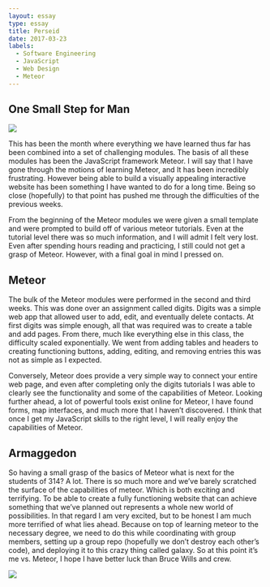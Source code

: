 ```yaml
---
layout: essay
type: essay
title: Perseid
date: 2017-03-23
labels:
  - Software Engineering
  - JavaScript
  - Web Design
  - Meteor
---
```



## One Small Step for Man

<img class = "ui small image" src = "http://i.dailymail.co.uk/i/pix/2012/08/26/article-2193737-14B2A689000005DC-359_964x635.jpg"> 

This has been the month where everything we have learned thus far has been combined into a set of challenging modules. The basis of all these modules has been the JavaScript framework Meteor. I will say that I have gone through the motions of learning Meteor, and It has been incredibly frustrating. However being able to build a visually appealing interactive website has been something I have wanted to do for a long time. Being so close (hopefully) to that point has pushed me through the difficulties of the previous weeks.

From the beginning of the Meteor modules we were given a small template and were prompted to build off of various meteor tutorials. Even at the tutorial level there was so much information, and I will admit I felt very lost. Even after spending hours reading and practicing, I still could not get a grasp of Meteor. However, with a final goal in mind I pressed on. 

## Meteor

The bulk of the Meteor modules were performed in the second and third weeks. This was done over an assignment called digits. Digits was a simple web app that allowed user to add, edit, and eventually delete contacts. At first digits was simple enough, all that was required was to create a table and add pages. From there, much like everything else in this class, the difficulty scaled exponentially. We went from adding tables and headers to creating functioning buttons, adding, editing, and removing entries this was not as simple as I expected.

Conversely, Meteor does provide a very simple way to connect your entire web page, and even after completing only the digits tutorials I was able to clearly see the functionality and some of the capabilities of Meteor. Looking further ahead, a lot of powerful tools exist online for Meteor, I have found forms, map interfaces, and much more that I haven’t discovered. I think that once I get my JavaScript skills to the right level, I will really enjoy the capabilities of Meteor. 

## Armaggedon

So having a small grasp of the basics of Meteor what is next for the students of 314? A lot. There is so much more and we’ve barely scratched the surface of the capabilities of meteor.  Which is both exciting and terrifying. To be able to create a fully functioning website that can achieve something that we’ve planned out represents a whole new world of possibilities. In that regard I am very excited, but to be honest I am much more terrified of what lies ahead. Because on top of learning meteor to the necessary degree, we need to do this while coordinating with group members, setting up a group repo (hopefully we don’t destroy each other’s code), and deploying it to this crazy thing called galaxy. So at this point it’s me vs. Meteor, I hope I have better luck than Bruce Wills and crew.

<img src = "http://mytoba.ca/content/uploads/2016/02/crop_620x350_20160208_331PM.jpg" class = "ui medium left floated image">
